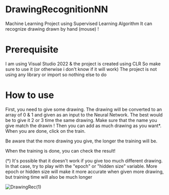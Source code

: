 # DrawingRecognitionNN

Machine Learning Project using Supervised Learning Algorithm
It can recognize drawing drawn by hand (mouse) !

# Prerequisite

I am using Visual Studio 2022 & the project is created using CLR
So make sure to use it (or otherwise i don't know if it will work)
The project is not using any library or import so nothing else to do

# How to use

First, you need to give some drawing. The drawing will be converted to an array of 0 & 1 and given as an input to the Neural Network.
The best would be to give it 2 or 3 time the same drawing. Make sure that the name you give match the drawin !
Then you can add as much drawing as you want*.
When you are done, click on the train.

Be aware that the more drawing you give, the longer the training will be.

When the training is done, you can check the result!

(*) It's possible that it doesn't work if you give too much different drawing. In that case, try to play with the "epoch" or "hidden size" variable.
More epoch or hidden size will make it more accurate when given more drawing, but training time will also be much longer

![DrawingRec(1)](https://github.com/ScarletsuMember01/DrawingRecognitionNN/assets/43983653/6d86ff75-4b10-4374-81e3-ba2ba31cf783)
